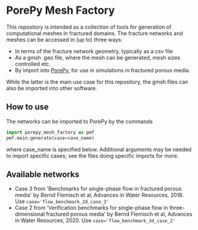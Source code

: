 # PorePy Mesh Factory
This repository is intended as a collection of tools for generation of computational meshes in fractured domains. The fracture networks and meshes can be accessed in (up to) three ways:
* In terms of the fracture network geometry, typically as a csv file
* As a gmsh .geo file, where the mesh can be generated, mesh sizes controlled etc.
* By import into [PorePy](https://github.com/pmgbergen/porepy), for use in simulations in fractured porous media.

While the latter is the main use case for this repository, the gmsh files can also be imported into other software.


## How to use
The networks can be imported to PorePy by the commands

```python
import porepy_mesh_factory as pmf
pmf.main.generate(case=case_name)
```

where case_name is specified below. Additional arguments may be needed to import specific cases; see the files doing specific imports for more.

## Available networks

* Case 3 from 'Benchmarks for single-phase flow in fractured porous media' by Bernd Flemisch et al, Advances in Water Resources, 2018. Use `case='flow_benchmark_2d_case_3'`
* Case 2 from 'Verification benchmarks for single-phase flow in three-dimensional fractured porous media' by Bernd Flemisch et al, Advances in Water Resources, 2020. Use `case='flow_benchmark_3d_case_2'`
